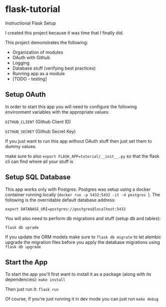 # flask-tutorial
Instructional Flask Setup

I created this project because it was time that I finally did.

This project demonstrates the following:
- Organization of modules
- OAuth with Github
- Logging
- Database stuff (verifying best practices)
- Running app as a module
- [TODO - testing]

## Setup OAuth
In order to start this app you will need to configure the following environment variables with the appropriate values:

`GITHUB_CLIENT` (Github Client ID)

`GITHUB_SECRET` (Github Secret Key)

If you just want to run this app without OAuth stuff then just set them to dummy values.

make sure to also `export FLASK_APP=tutorial/__init__.py` so that the flask cli can find where all your stuff is


## Setup SQL Database
This app works only with Postgres. Postgres was setup using a docker container running locally (`docker run -p 5432:5432 -it -d postgres
`). The following is the overridable default database address:

`export DATABASE_URI=postgres://postgres@localhost:5432`

You will also need to perform db migrations and stuff (setup db and tables):

`flask db uprade`

If you update the ORM models make sure to `flask db migrate` to let alembic upgrade the migration files before you apply the database migrations using `flask db upgrade`


## Start the App
To start the app you'll first want to install it as a package (along with its dependencies): `make install`

Then just run it: `flask run`

Of course, if you're just running it in dev mode you can just run `make debug`
